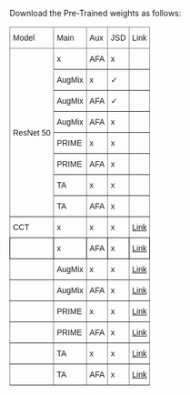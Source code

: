 Download the Pre-Trained weights as follows:

<style>
.tg  {border-collapse:collapse;border-spacing:0;}
.tg td{border-color:black;border-style:solid;border-width:1px;font-family:Arial, sans-serif;font-size:14px;
  overflow:hidden;padding:10px 5px;word-break:normal;}
.tg th{border-color:black;border-style:solid;border-width:1px;font-family:Arial, sans-serif;font-size:14px;
  font-weight:normal;overflow:hidden;padding:10px 5px;word-break:normal;}
.tg .tg-lboi{border-color:inherit;text-align:left;vertical-align:middle}
.tg .tg-0pky{border-color:inherit;text-align:left;vertical-align:top}
.tg .tg-0lax{text-align:left;vertical-align:top}
</style>
<table class="tg">
<thead>
  <tr>
    <th class="tg-0pky">Model</th>
    <th class="tg-0pky">Main</th>
    <th class="tg-0pky">Aux</th>
    <th class="tg-0pky">JSD</th>
    <th class="tg-0pky">Link</th>
  </tr>
</thead>
<tbody>
  <tr>
    <td class="tg-lboi" rowspan="8">ResNet 50</td>
    <td class="tg-0pky">x</td>
    <td class="tg-0pky">AFA</td>
    <td class="tg-0pky">x</td>
    <td class="tg-0pky"></td>
  </tr>
  <tr>
    <td class="tg-0pky">AugMix</td>
    <td class="tg-0pky">x</td>
    <td class="tg-0pky">✓</td>
    <td class="tg-0pky"></td>
  </tr>
  <tr>
    <td class="tg-0pky">AugMix</td>
    <td class="tg-0pky">AFA</td>
    <td class="tg-0pky">✓</td>
    <td class="tg-0pky"></td>
  </tr>
  <tr>
    <td class="tg-0pky">AugMix</td>
    <td class="tg-0pky">AFA</td>
    <td class="tg-0pky">x</td>
    <td class="tg-0pky"></td>
  </tr>
  <tr>
    <td class="tg-0pky">PRIME</td>
    <td class="tg-0pky">x</td>
    <td class="tg-0pky">x</td>
    <td class="tg-0pky"></td>
  </tr>
  <tr>
    <td class="tg-0pky">PRIME</td>
    <td class="tg-0pky">AFA</td>
    <td class="tg-0pky">x</td>
    <td class="tg-0pky"></td>
  </tr>
  <tr>
    <td class="tg-0pky">TA</td>
    <td class="tg-0pky">x</td>
    <td class="tg-0pky">x</td>
    <td class="tg-0pky"></td>
  </tr>
  <tr>
    <td class="tg-0pky">TA</td>
    <td class="tg-0pky">AFA</td>
    <td class="tg-0pky">x</td>
    <td class="tg-0pky"></td>
  </tr>
  <tr>
    <td class="tg-lboi">CCT</td>
    <td class="tg-0pky">x</td>
    <td class="tg-0pky">x</td>
    <td class="tg-0pky">x</td>
    <td class="tg-0pky"><a href="https://drive.google.com/file/d/17Xn52mQh2ai_0wgbSYYiuV9ec1ADGPIl/view?usp=sharing">Link</a></td>
  </tr>
  <tr>
    <td class="tg-0lax"></td>
    <td class="tg-0lax">x</td>
    <td class="tg-0lax">AFA</td>
    <td class="tg-0lax">x</td>
    <td class="tg-0lax"><a href="https://drive.google.com/file/d/1HfWm7agkwF0pjob6cMWsNBf-8I3ozdGY/view?usp=sharing">Link</a></td>
  </tr>
  <tr>
    <td class="tg-0pky"></td>
    <td class="tg-0pky">AugMix</td>
    <td class="tg-0pky">x</td>
    <td class="tg-0pky">x</td>
    <td class="tg-0pky"><a href="https://drive.google.com/file/d/1l7CLQPa2SIqG_bZDGAgHRqPCyo78aYHQ/view?usp=sharing">Link</a></td>
  </tr>
  <tr>
    <td class="tg-0pky"></td>
    <td class="tg-0pky">AugMix</td>
    <td class="tg-0pky">AFA</td>
    <td class="tg-0pky">x</td>
    <td class="tg-0pky"><a href="https://drive.google.com/file/d/1Ael025TqhLeh6HKNO3KJmIvnsCFdmEvM/view?usp=sharing">Link</a></td>
  </tr>
  <tr>
    <td class="tg-0pky"></td>
    <td class="tg-0pky">PRIME</td>
    <td class="tg-0pky">x</td>
    <td class="tg-0pky">x</td>
    <td class="tg-0pky"><a href="https://drive.google.com/file/d/1dW74eYLr7bcdK05-E8TrvyOcSDCW-bUV/view?usp=sharing">Link</a></td>
  </tr>
  <tr>
    <td class="tg-0pky"></td>
    <td class="tg-0pky">PRIME</td>
    <td class="tg-0pky">AFA</td>
    <td class="tg-0pky">x</td>
    <td class="tg-0pky"><a href="https://drive.google.com/file/d/1bFNazyJy-o3Z3SaGD-LyKNK5QUL1IPfd/view?usp=sharing">Link</a></td>
  </tr>
  <tr>
    <td class="tg-0pky"></td>
    <td class="tg-0pky">TA</td>
    <td class="tg-0pky">x</td>
    <td class="tg-0pky">x</td>
    <td class="tg-0pky"><a href="https://drive.google.com/file/d/1oszFNjdMhO70r9wWD8YNsGR4FCfGdJAc/view?usp=sharing">Link</a></td>
  </tr>
  <tr>
    <td class="tg-0pky"></td>
    <td class="tg-0pky">TA</td>
    <td class="tg-0pky">AFA</td>
    <td class="tg-0pky">x</td>
    <td class="tg-0pky"><a href="https://drive.google.com/file/d/1C6dv30Aq7zBeKMtWkW9jWiCqpDvQ4WNH/view?usp=sharing">Link</a></td>
  </tr>
</tbody>
</table>